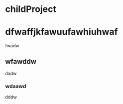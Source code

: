 # childProject

# dfwaffjkfawuufawhiuhwaf
fwadw
## wfawddw
dadw
### wdaawd
dddw

  
<script src="https://giscus.app/client.js"
        data-repo="lovesarff/test-giscus"
        data-repo-id="R_kgDOKrRFOg"
        data-category="Announcements"
        data-category-id="DIC_kwDOKrRFOs4Ca0S6"
        data-mapping="pathname"
        data-strict="0"
        data-reactions-enabled="1"
        data-emit-metadata="0"
        data-input-position="bottom"
        data-theme="preferred_color_scheme"
        data-lang="zh-CN"
        crossorigin="anonymous"
        async>
</script>
